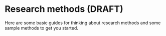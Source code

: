 # Research methods (DRAFT)

Here are some basic guides for thinking about research methods and some sample methods to get you started.




